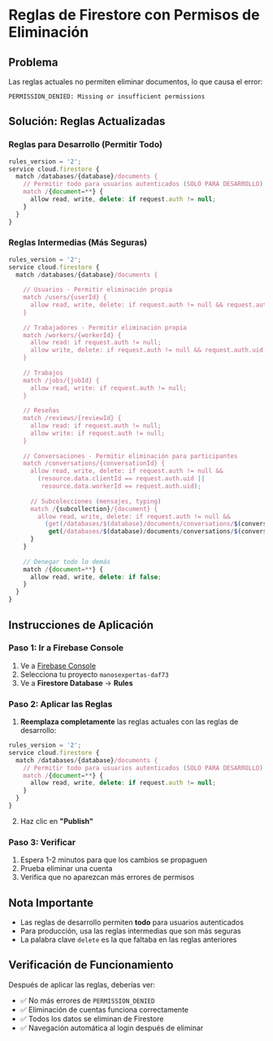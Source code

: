 # Reglas de Firestore con Permisos de Eliminación

## Problema
Las reglas actuales no permiten eliminar documentos, lo que causa el error:
```
PERMISSION_DENIED: Missing or insufficient permissions
```

## Solución: Reglas Actualizadas

### Reglas para Desarrollo (Permitir Todo)
```javascript
rules_version = '2';
service cloud.firestore {
  match /databases/{database}/documents {
    // Permitir todo para usuarios autenticados (SOLO PARA DESARROLLO)
    match /{document=**} {
      allow read, write, delete: if request.auth != null;
    }
  }
}
```

### Reglas Intermedias (Más Seguras)
```javascript
rules_version = '2';
service cloud.firestore {
  match /databases/{database}/documents {
    
    // Usuarios - Permitir eliminación propia
    match /users/{userId} {
      allow read, write, delete: if request.auth != null && request.auth.uid == userId;
    }
    
    // Trabajadores - Permitir eliminación propia
    match /workers/{workerId} {
      allow read: if request.auth != null;
      allow write, delete: if request.auth != null && request.auth.uid == workerId;
    }
    
    // Trabajos
    match /jobs/{jobId} {
      allow read, write: if request.auth != null;
    }
    
    // Reseñas
    match /reviews/{reviewId} {
      allow read: if request.auth != null;
      allow write: if request.auth != null;
    }
    
    // Conversaciones - Permitir eliminación para participantes
    match /conversations/{conversationId} {
      allow read, write, delete: if request.auth != null && 
        (resource.data.clientId == request.auth.uid || 
         resource.data.workerId == request.auth.uid);
      
      // Subcolecciones (mensajes, typing)
      match /{subcollection}/{document} {
        allow read, write, delete: if request.auth != null && 
          (get(/databases/$(database)/documents/conversations/$(conversationId)).data.clientId == request.auth.uid ||
           get(/databases/$(database)/documents/conversations/$(conversationId)).data.workerId == request.auth.uid);
      }
    }
    
    // Denegar todo lo demás
    match /{document=**} {
      allow read, write, delete: if false;
    }
  }
}
```

## Instrucciones de Aplicación

### Paso 1: Ir a Firebase Console
1. Ve a [Firebase Console](https://console.firebase.google.com/)
2. Selecciona tu proyecto `manosexpertas-daf73`
3. Ve a **Firestore Database** → **Rules**

### Paso 2: Aplicar las Reglas
1. **Reemplaza completamente** las reglas actuales con las reglas de desarrollo:
```javascript
rules_version = '2';
service cloud.firestore {
  match /databases/{database}/documents {
    // Permitir todo para usuarios autenticados (SOLO PARA DESARROLLO)
    match /{document=**} {
      allow read, write, delete: if request.auth != null;
    }
  }
}
```

2. Haz clic en **"Publish"**

### Paso 3: Verificar
1. Espera 1-2 minutos para que los cambios se propaguen
2. Prueba eliminar una cuenta
3. Verifica que no aparezcan más errores de permisos

## Nota Importante
- Las reglas de desarrollo permiten **todo** para usuarios autenticados
- Para producción, usa las reglas intermedias que son más seguras
- La palabra clave `delete` es la que faltaba en las reglas anteriores

## Verificación de Funcionamiento
Después de aplicar las reglas, deberías ver:
- ✅ No más errores de `PERMISSION_DENIED`
- ✅ Eliminación de cuentas funciona correctamente
- ✅ Todos los datos se eliminan de Firestore
- ✅ Navegación automática al login después de eliminar 